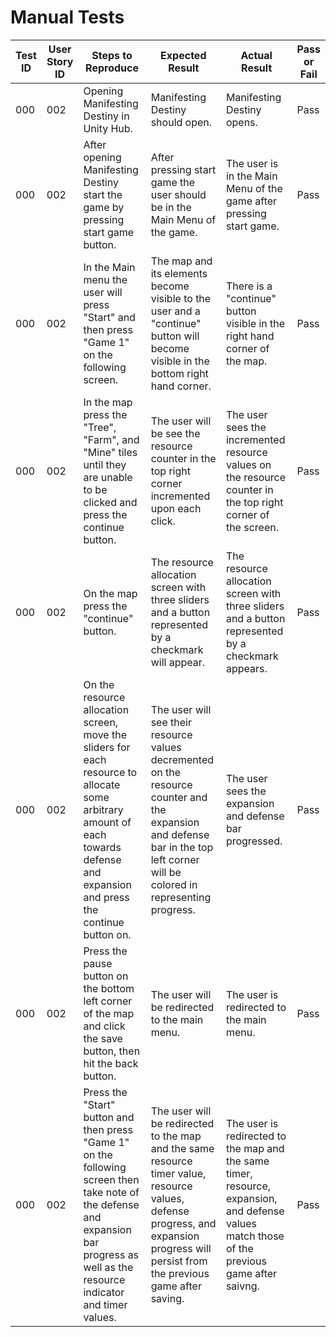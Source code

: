 
# Manual Tests


| Test ID | User Story ID | Steps to Reproduce | Expected Result | Actual Result | Pass or Fail |
|----------------|---------------|-------------|---------------------|--------|--------|
|            000 |           002 | Opening Manifesting Destiny in Unity Hub. | Manifesting Destiny should open. | Manifesting Destiny opens. | Pass |
|            000 |           002 | After opening Manifesting Destiny start the game by pressing start game button. | After pressing start game the user should be in the Main Menu of the game. | The user is in the Main Menu of the game after pressing start game. | Pass |
|            000 |           002 | In the Main menu the user will press "Start" and then press "Game 1" on the following screen. | The map and its elements become visible to the user and a "continue" button will become visible in the bottom right hand corner. | There is a "continue" button visible in the right hand corner of the map. | Pass |
|            000 |           002 | In the map press the "Tree", "Farm", and "Mine" tiles until they are unable to be clicked and press the continue button. | The user will be see the resource counter in the top right corner incremented upon each click. |  The user sees the incremented resource values on the resource counter in the top right corner of the screen. | Pass |
|            000 |           002 | On the map press the "continue" button.  | The resource allocation screen with three sliders and a button represented by a checkmark will appear. | The resource allocation screen with three sliders and a button represented by a checkmark appears. | Pass |
|            000 |           002 | On the resource allocation screen, move the sliders for each resource to allocate some arbitrary amount of each towards defense and expansion and press the continue button on. | The user will see their resource values decremented on the resource counter and the expansion and defense bar in the top left corner will be colored in representing progress. | The user sees the expansion and defense bar progressed. | Pass |
|            000 |           002 | Press the pause button on the bottom left corner of the map and click the save button, then hit the back button. | The user will be redirected to the main menu. | The user is redirected to the main menu. | Pass |
|            000 |           002 | Press the "Start" button and then press "Game 1" on the following screen then take note of the defense and expansion bar progress as well as the resource indicator and timer values. | The user will be redirected to the map and the same resource timer value, resource values, defense progress, and expansion progress will persist from the previous game after saving. | The user is redirected to the map and the same timer, resource, expansion, and defense values match those of the previous game after saivng. | Pass |
